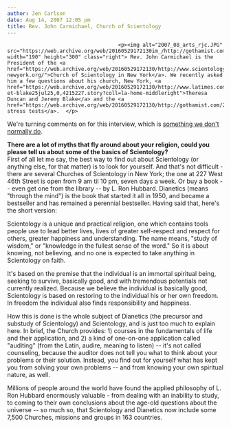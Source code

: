 ```yaml
---
author: Jen Carlson
date: Aug 14, 2007 12:05 pm
title: Rev. John Carmichael, Church of Scientology
---
```


	
										<p><img alt="2007_08_arts_rjc.JPG" src="https://web.archive.org/web/20160529172130im_/http://gothamist.com/attachments/arts_jen/2007_08_arts_rjc.JPG" width="190" height="300" class="right"> Rev. John Carmichael is the President of the <a href="https://web.archive.org/web/20160529172130/http://www.scientology-newyork.org/">Church of Scientology in New York</a>. We recently asked him a few questions about his church, New York, <a href="https://web.archive.org/web/20160529172130/http://www.latimes.com/entertainment/news/cl-et-blake25jul25,0,4215227.story?coll=la-home-middleright">Theresa Duncan and Jeremy Blake</a> and the <a href="https://web.archive.org/web/20160529172130/http://gothamist.com/2007/08/06/scientology_und.php">subway stress tests</a>.  </p>

<p>We&apos;re turning comments on for this interview, which is <a href="https://web.archive.org/web/20160529172130/http://gothamist.com/2007/08/14/big_yellow_taxi.php#comment-1172435">something we don&apos;t normally do</a>.</p>

<p><strong>There are a lot of myths that fly around about your religion, could you please tell us about some of the basics of Scientology?</strong><br>
First of all let me say, the best way to find out about Scientology (or anything else, for that matter) is to look for yourself.   And that&apos;s not difficult -  there are several Churches of Scientology in New York; the one at 227 West 46th Street is open from 9 am til 10 pm, seven days a week.  Or buy a book -- even get one from the library -- by L. Ron Hubbard.  Dianetics (means &quot;through the mind&quot;) is the book that started it all in 1950, and became a bestseller and has remained a perennial bestseller. Having said that, here&apos;s the short version:</p>

<p>Scientology is a unique and practical religion, one which contains tools people use to lead better lives, lives of greater self-respect and respect for others, greater happiness and understanding.  The name means, &quot;study of wisdom,&quot; or &quot;knowledge in the fullest sense of the word.&quot;   So it is about knowing, not believing, and no one is expected to take anything in Scientology on faith.</p>

<p>It&apos;s based on the premise that the individual is an immortal spiritual being, seeking to survive, basically good, and with tremendous potentials not currently realized.  Because we believe the individual is basically good, Scientology is based on restoring to the individual his or her own freedom.  In freedom the individual also finds responsibility and happiness.</p>

<p>How this is done is the whole subject of Dianetics (the precursor and substudy of Scientology) and Scientology, and is just too much to explain here.   In brief, the Church provides:  1) courses in the fundamentals of life and their application, and 2) a kind of one-on-one application called &quot;auditing&quot;  (from the Latin, audire, meaning to listen) -- it&apos;s not called counseling, because the auditor does not tell you what to think about your problems or their solution.  Instead, you find out for yourself what has kept you from solving your own problems -- and from knowing your own spiritual nature, as well.</p>

<p>Millions of people around the world have found the applied philosophy of L. Ron Hubbard enormously valuable - from dealing with an inability to study, to coming to their own conclusions about the age-old questions about the universe -- so much so, that Scientology and Dianetics now include some 7,500 Churches, missions and groups in 163 countries.</p>					
										
									
				